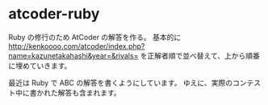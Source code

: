 # atcoder-ruby
Ruby の修行のため AtCoder の解答を作る。
基本的に http://kenkoooo.com/atcoder/index.php?name=kazunetakahashi&year=&rivals= を正解者順で並べ替えて、上から順番に埋めていきます。

最近は Ruby で ABC の解答を書くようにしています。
ゆえに、実際のコンテスト中に書かれた解答も含まれます。

